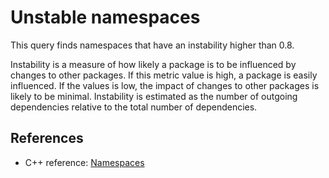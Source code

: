 # Unstable namespaces
This query finds namespaces that have an instability higher than 0.8.

Instability is a measure of how likely a package is to be influenced by changes to other packages. If this metric value is high, a package is easily influenced. If the values is low, the impact of changes to other packages is likely to be minimal. Instability is estimated as the number of outgoing dependencies relative to the total number of dependencies.


## References
* C++ reference: [Namespaces](https://en.cppreference.com/w/cpp/language/namespace)
